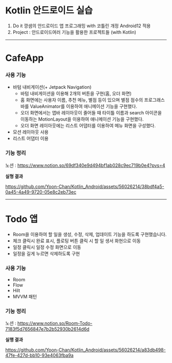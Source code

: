 # Kotlin 안드로이드 실습

1. Do it 깡샘의 안드로이드 앱 프로그래밍 with 코틀린 개정 Android12 적용 
2. Project : 안드로이드여러 기능을 활용한 프로젝트들 (with Kotlin)

---

# CafeApp

### 사용 기능
+ 바텀 내비게이션(+ Jetpack Navigation)
  + 바텀 내비게이션을 이용해 2개의 버튼을 구현(홈, 오더 화면)
  + 홈 화면에는 사용자 이름, 추천 메뉴, 별점 등이 있으며 별점 점수의 프로그래스 바를 ValueAnimator를 이용하여 애니메이션 기능을 구현했다.
  + 오더 화면에서는 앱바 레이아웃이 줄어들 때 타이틀 이름과 search 아이콘을 이동하는 MotionLayout을 이용하여 애니메이션 기능을 구현했다.
  + 오더 화면 레이아웃에는 리스트 어댑터를 이용하여 메뉴 화면을 구성했다.
+ 모션 레이아웃 사용
+ 리스트 어댑터 이용

### 기능 정리
노션  : https://www.notion.so/69df340e9d494bf1ab028c9ec719b0e4?pvs=4


__실형 결과__

https://github.com/Yoon-Chan/Kotlin_Android/assets/56026214/38bdf4a5-0a45-4a49-9720-05e8c2eb73ec

---

# Todo 앱
+ Room을 이용하여 할 일을 생성, 수정, 삭제, 업데이트 기능을 하도록 구현했습니다.
+ 체크 클릭시 완료 표시, 플로팅 버튼 클릭 시 할 일 생서 화현으로 이동
+ 일정 클릭시 일정 수정 화면으로 이동
+ 일정을 길게 누르면 삭제하도록 구현

### 사용 기능
+ Room
+ Flow
+ Hilt
+ MVVM 패턴

### 기능 정리
노션  : https://www.notion.so/Room-Todo-7183f5d7656847e7b2b52930b2614d6d


__실행 결과__

https://github.com/Yoon-Chan/Kotlin_Android/assets/56026214/a83db498-47fe-427d-bb10-93e4063fba9a


